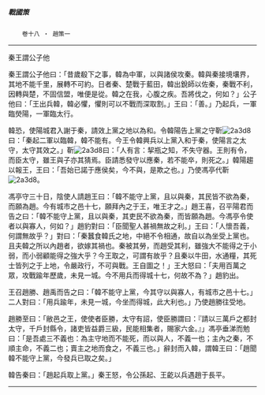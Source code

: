 

##### 戰國策
　　`卷十八 ‧ 趙策一`

* * *

秦王謂公子他

秦王謂公子他曰：「昔歲殽下之事，韓為中軍，以與諸侯攻秦。韓與秦接境壤界，其地不能千里，展轉不可約。日者秦、楚戰于藍田，韓出銳師以佐秦，秦戰不利，因轉與楚，不固信盟，唯便是從。韓之在我，心腹之疾。吾將伐之，何如？」公子他曰：「王出兵韓，韓必懼，懼則可以不戰而深取割。」王曰：「善。」乃起兵，一軍臨熒陽，一軍臨太行。

韓恐，使陽城君入謝于秦，請效上黨之地以為和。令韓陽告上黨之守靳![2a3d8](../../imgs/2a3d8.gif)曰：「秦起二軍以臨韓，韓不能有。今王令韓興兵以上黨入和于秦，使陽言之太守，太守其效之。」靳![2a3d8](../../imgs/2a3d8.gif)曰：「人有言：挈瓶之知，不失守器。王則有令，而臣太守，雖王與子亦其猜焉。臣請悉發守以應秦，若不能卒，則死之。」韓陽趨以報王，王曰：「吾始已諾于應侯矣，今不與，是欺之也。」乃使馮亭代靳![2a3d8](../../imgs/2a3d8.gif)。

馮亭守三十日，陰使人請趙王曰：「韓不能守上黨，且以與秦，其民皆不欲為秦，而願為趙。今有城市之邑十七，願拜內之于王，唯王才之。」趙王喜，召平陽君而告之曰：「韓不能守上黨，且以與秦，其吏民不欲為秦，而皆願為趙。今馮亭令使者以與寡人，何如？」趙豹對曰：「臣聞聖人甚禍無故之利。」王曰：「人懷吾義，何謂無故乎？」對曰：「秦蠶食韓氏之地，中絕不令相通，故自以為坐受上黨也。且夫韓之所以內趙者，欲嫁其禍也。秦被其勞，而趙受其利，雖強大不能得之于小弱，而小弱顧能得之強大乎？今王取之，可謂有故乎？且秦以牛田，水通糧，其死士皆列之于上地，令嚴政行，不可與戰。王自圖之！」王大怒曰：「夫用百萬之眾，攻戰踰年歷歲，未見一城。今不用兵而得城十七，何故不為？」趙豹出。

王召趙勝、趙禹而告之曰：「韓不能守上黨，今其守以與寡人，有城市之邑十七。」二人對曰：「用兵踰年，未見一城，今坐而得城，此大利也。」乃使趙勝往受地。

趙勝至曰：「敝邑之王，使使者臣勝，太守有詔，使臣勝謂曰：『請以三萬戶之都封太守，千戶封縣令，諸吏皆益爵三級，民能相集者，賜家六金。』」馮亭垂涕而勉曰：「是吾處三不義也：為主守地而不能死，而以與人，不義一也；主內之秦，不順主命，不義二也；賣主之地而食之，不義三也。」辭封而入韓，謂韓王曰：「趙聞韓不能守上黨，今發兵已取之矣。」

韓告秦曰：「趙起兵取上黨。」秦王怒，令公孫起、王齕以兵遇趙于長平。

* * *

